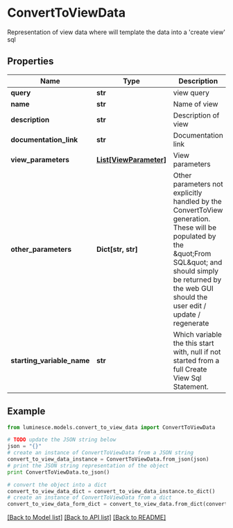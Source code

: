 # ConvertToViewData

Representation of view data where will template the data into a 'create view' sql

## Properties
Name | Type | Description | Notes
------------ | ------------- | ------------- | -------------
**query** | **str** | view query | 
**name** | **str** | Name of view | 
**description** | **str** | Description of view | [optional] 
**documentation_link** | **str** | Documentation link | [optional] 
**view_parameters** | [**List[ViewParameter]**](ViewParameter.md) | View parameters | [optional] 
**other_parameters** | **Dict[str, str]** | Other parameters not explicitly handled by the ConvertToView generation.  These will be populated by the \&quot;From SQL\&quot; and should simply be returned by  the web GUI should the user edit / update / regenerate | [optional] 
**starting_variable_name** | **str** | Which variable the this start with, null if not started from a full Create View Sql Statement. | [optional] 

## Example

```python
from luminesce.models.convert_to_view_data import ConvertToViewData

# TODO update the JSON string below
json = "{}"
# create an instance of ConvertToViewData from a JSON string
convert_to_view_data_instance = ConvertToViewData.from_json(json)
# print the JSON string representation of the object
print ConvertToViewData.to_json()

# convert the object into a dict
convert_to_view_data_dict = convert_to_view_data_instance.to_dict()
# create an instance of ConvertToViewData from a dict
convert_to_view_data_form_dict = convert_to_view_data.from_dict(convert_to_view_data_dict)
```
[[Back to Model list]](../README.md#documentation-for-models) [[Back to API list]](../README.md#documentation-for-api-endpoints) [[Back to README]](../README.md)



